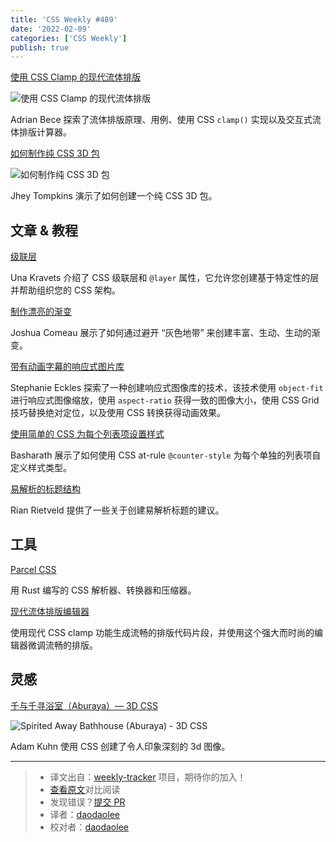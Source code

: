 ```yaml
---
title: 'CSS Weekly #489'
date: '2022-02-09'
categories: ['CSS Weekly']
publish: true
---
```


[使用 CSS Clamp 的现代流体排版](https://www.smashingmagazine.com/2022/01/modern-fluid-typography-css-clamp/?utm_source=CSS-Weekly&utm_campaign=Issue-489&utm_medium=web)

![使用 CSS Clamp 的现代流体排版](https://css-weekly.com/wp-content/uploads/2022/01/modern-fluid-typography-css-clamp.png)

<!--以上是预览信息，图片一张或限制百字左右，前者优先-->
<!-- more -->

Adrian Bece 探索了流体排版原理、用例、使用 CSS `clamp()` 实现以及交互式流体排版计算器。

[如何制作纯 CSS 3D 包](https://css-tricks.com/how-to-make-a-pure-css-3d-package-toggle/?utm_source=CSS-Weekly&utm_campaign=Issue-489&utm_medium=web)

![如何制作纯 CSS 3D 包](https://css-weekly.com/wp-content/uploads/2022/01/how-to-make-a-pure-css-3d-package-toggle.png)

Jhey Tompkins 演示了如何创建一个纯 CSS 3D 包。

## 文章 & 教程

[级联层](https://www.youtube.com/watch?v=ilrPpSQJb3U?utm_source=CSS-Weekly&utm_campaign=Issue-489&utm_medium=web)

Una Kravets 介绍了 CSS 级联层和 `@layer` 属性，它允许您创建基于特定性的层并帮助组织您的 CSS 架构。

[制作漂亮的渐变](https://www.joshwcomeau.com/css/make-beautiful-gradients/?utm_source=CSS-Weekly&utm_campaign=Issue-489&utm_medium=web)

Joshua Comeau 展示了如何通过避开 “灰色地带” 来创建丰富、生动、生动的渐变。

[带有动画字幕的响应式图片库](https://moderncss.dev/responsive-image-gallery-with-animated-captions/?utm_source=CSS-Weekly&utm_campaign=Issue-489&utm_medium=web)

Stephanie Eckles 探索了一种创建响应式图像库的技术，该技术使用 `object-fit` 进行响应式图像缩放，使用 `aspect-ratio` 获得一致的图像大小，使用 CSS Grid 技巧替换绝对定位，以及使用 CSS 转换获得动画效果。

[使用简单的 CSS 为每个列表项设置样式](https://devdojo.com/basharath/style-each-list-item-css?utm_source=CSS-Weekly&utm_campaign=Issue-489&utm_medium=web)

Basharath 展示了如何使用 CSS at-rule `@counter-style` 为每个单独的列表项自定义样式类型。

[易解析的标题结构](https://www.a11yproject.com/posts/how-to-accessible-heading-structure/?utm_source=CSS-Weekly&utm_campaign=Issue-489&utm_medium=web)

Rian Rietveld 提供了一些关于创建易解析标题的建议。

## 工具

[Parcel CSS](https://github.com/parcel-bundler/parcel-css?utm_source=CSS-Weekly&utm_campaign=Issue-489&utm_medium=web)

用 Rust 编写的 CSS 解析器、转换器和压缩器。

[现代流体排版编辑器](https://modern-fluid-typography.vercel.app/?utm_source=CSS-Weekly&utm_campaign=Issue-489&utm_medium=web)

使用现代 CSS clamp 功能生成流畅的排版代码片段，并使用这个强大而时尚的编辑器微调流畅的排版。

## 灵感

[千与千寻浴室（Aburaya）— 3D CSS](https://codepen.io/cobra_winfrey/pen/GRMdwwG?utm_source=CSS-Weekly&utm_campaign=Issue-489&utm_medium=web)

![Spirited Away Bathhouse (Aburaya) - 3D CSS](https://css-weekly.com/wp-content/uploads/2022/01/spirited-away-bathhouse-aburaya-3d-css.jpg)

Adam Kuhn 使用 CSS 创建了令人印象深刻的 3d 图像。

---

> -   译文出自：[weekly-tracker](https://github.com/FEDarling/weekly-tracker) 项目，期待你的加入！
> -   [查看原文](https://css-weekly.com/issue-489/)对比阅读
> -   发现错误？[提交 PR](https://github.com/FEDarling/weekly-tracker/blob/main/weeklys/css_weekly/489)
> -   译者：[daodaolee](https://github.com/daodaolee)
> -   校对者：[daodaolee](https://github.com/daodaolee)
